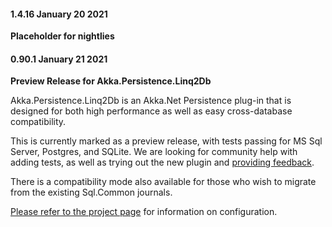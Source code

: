 #### 1.4.16 January 20 2021 ####
**Placeholder for nightlies**


#### 0.90.1 January 21 2021 ####
**Preview Release for Akka.Persistence.Linq2Db**

Akka.Persistence.Linq2Db is an Akka.Net Persistence plug-in that is designed for both high performance as well as easy cross-database compatibility.

This is currently marked as a preview release, with tests passing for MS Sql Server, Postgres, and SQLite. We are looking for community help with adding tests, as well as trying out the new plugin and [providing feedback](https://github.com/akkadotnet/Akka.Persistence.Linq2Db/issues).

There is a compatibility mode also available for those who wish to migrate from the existing Sql.Common journals.

[Please refer to the project page](https://github.com/akkadotnet/Akka.Persistence.Linq2Db/) for information on configuration.



